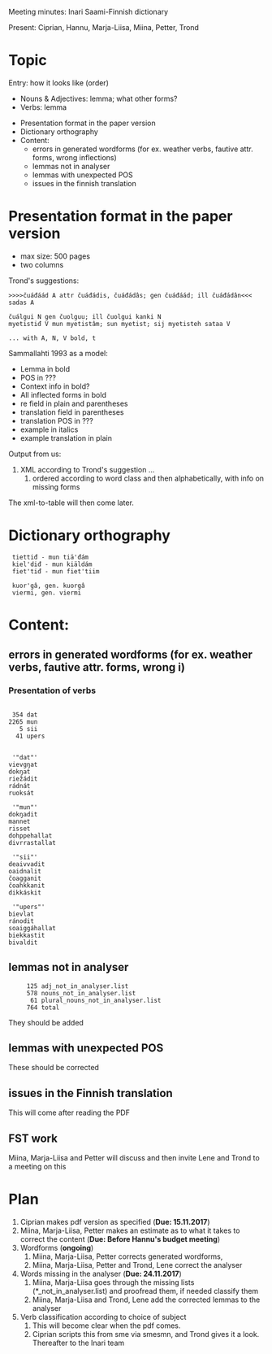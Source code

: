 Meeting minutes: Inari Saami-Finnish dictionary

Present: Ciprian, Hannu, Marja-Liisa, Miina, Petter, Trond

# Topic

Entry: how it looks like (order)

- Nouns & Adjectives: lemma; what other forms?
- Verbs: lemma

* Presentation format in the paper version
* Dictionary orthography
* Content:
    - errors in generated wordforms (for ex. weather verbs, fautive attr. forms, wrong inflections)
    - lemmas not in analyser
    - lemmas with unexpected POS
    - issues in the finnish translation

#  Presentation format in the paper version

 - max size: 500 pages
 - two columns




Trond's suggestions:

```
>>>>čuáđáád A attr čuáđádis, čuáđádâs; gen čuáđáád; ill čuáđádân<<< sadas A

čuálgui N gen čuolguu; ill čuolgui kanki N
myetistiđ V mun myetistâm; sun myetist; sij myetisteh sataa V

... with A, N, V bold, t
```

Sammallahti 1993 as a model:

* Lemma in bold
* POS in ???
* Context info in bold?
* All inflected forms in bold
* re field in plain and parentheses
* translation field in parentheses
* translation POS in ???
* example in italics
* example translation in plain

Output from us:

1. XML according to Trond's suggestion ...
    1. ordered according to word class and then alphabetically, with info on missing forms

The xml-to-table will then come later.

#  Dictionary orthography

```
 tiettiđ - mun tiä'đám
 kiel'diđ - mun kiäldám
 fiet'tiđ - mun fiet'tiim

 kuor'gâ, gen. kuorgâ
 viermi, gen. viermi
```

#  Content:

##  errors in generated wordforms (for ex. weather verbs, fautive attr. forms, wrong i)

### Presentation of verbs

```

 354 dat
2265 mun
   5 sii
  41 upers


 '"dat"'
vievgŋat
dokŋat
riežádit
rádnát
ruoksát

 '"mun"'
dokŋadit
mannet
risset
dohppehallat
divrrastallat

 '"sii"'
deaivvadit
oaidnalit
čoagganit
čoahkkanit
dikkáskit

 '"upers"'
bievlat
ránodit
soaiggáhallat
biekkastit
bivaldit
```

##  lemmas not in analyser

```
     125 adj_not_in_analyser.list
     578 nouns_not_in_analyser.list
      61 plural_nouns_not_in_analyser.list
     764 total
```


They should be added

##  lemmas with unexpected POS

These should be corrected

##  issues in the Finnish translation

This will come after reading the PDF

##  FST work

Miina, Marja-Liisa and Petter will discuss and then invite Lene and Trond to a meeting on this

# Plan

1. Ciprian makes pdf version as specified (**Due: 15.11.2017**)
1. Miina, Marja-Liisa, Petter makes an estimate as to what it takes to correct the content (**Due: Before Hannu's budget meeting**)
1. Wordforms (**ongoing**)
    1. Miina, Marja-Liisa, Petter corrects generated wordforms,
    1. Miina, Marja-Liisa, Petter and Trond, Lene correct the analyser
1. Words missing in the analyser (**Due: 24.11.2017**)
    1. Miina, Marja-Liisa goes through the missing lists (*_not_in_analyser.list) and proofread them, if needed classify them
    1. Miina, Marja-Liisa and Trond, Lene add the corrected lemmas to the analyser
1. Verb classification according to choice of subject
    1. This will become clear when the pdf comes.
    1. Ciprian scripts this from sme via smesmn, and Trond gives it a look. Thereafter to the Inari team
